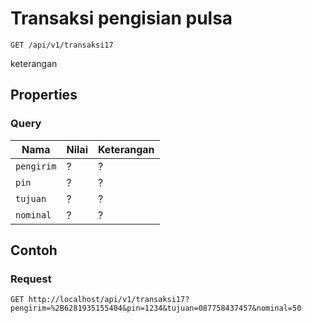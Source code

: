 # Transaksi pengisian pulsa
```http
GET /api/v1/transaksi17
```
keterangan
## Properties
### Query
Nama  | Nilai | Keterangan
--- | --- | ---
<code>pengirim</code> | ? | ?
<code>pin</code> | ? | ?
<code>tujuan</code> | ? | ?
<code>nominal</code> | ? | ?

## Contoh

### Request
```http
GET http://localhost/api/v1/transaksi17?pengirim=%2B6281935155404&pin=1234&tujuan=087758437457&nominal=50
```
